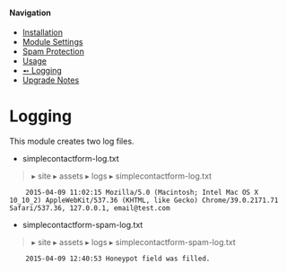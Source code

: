 #### Navigation
- [Installation](installation.md)
- [Module Settings](settings.md)
- [Spam Protection](spam.md)
- [Usage](usage.md)
- [➻ Logging](logging.md)
- [Upgrade Notes](upgrade.md)

# Logging

This module creates two log files.

* simplecontactform-log.txt
 
 > ▸ site ▸ assets ▸ logs ▸ simplecontactform-log.txt

		2015-04-09 11:02:15	Mozilla/5.0 (Macintosh; Intel Mac OS X 10_10_2) AppleWebKit/537.36 (KHTML, like Gecko) Chrome/39.0.2171.71 Safari/537.36, 127.0.0.1, email@test.com

		
* simplecontactform-spam-log.txt

 > ▸ site ▸ assets ▸ logs ▸ simplecontactform-spam-log.txt

		2015-04-09 12:40:53	Honeypot field was filled.


